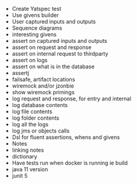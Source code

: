 - Create Yatspec test 
- Use givens builder
- User captured inputs and outputs
- Sequence diagrams
- interesting givens
- assert on captured inputs and outputs
-  assert on request and response
- assert on internal request to thirdparty
- assert on logs
- assert on what is in the database
- assertj
- failsafe, artifact locations
- wiremock and/or jzonbie
- show wiremock primings
- log request and response, for entry and internal
- log database contents
- log file contents
- log folder contents
- log all the logs
- log jms or objects calls
- Dsl for fluent assertions, whens and givens
- Notes
- linking notes
- dictionary
- Have tests run when docker is running ie build
- java 11 version
- junit 5
